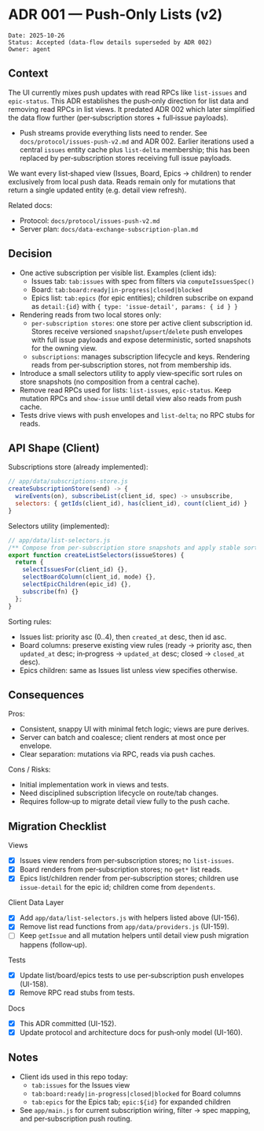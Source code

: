 # ADR 001 — Push‑Only Lists (v2)

```
Date: 2025-10-26
Status: Accepted (data‑flow details superseded by ADR 002)
Owner: agent
```

## Context

The UI currently mixes push updates with read RPCs like `list-issues` and
`epic-status`. This ADR establishes the push‑only direction for list data and
removing read RPCs in list views. It predated ADR 002 which later simplified the
data flow further (per‑subscription stores + full‑issue payloads).

- Push streams provide everything lists need to render. See
  `docs/protocol/issues-push-v2.md` and ADR 002. Earlier iterations used a
  central `issues` entity cache plus `list-delta` membership; this has been
  replaced by per‑subscription stores receiving full issue payloads.

We want every list‑shaped view (Issues, Board, Epics → children) to render
exclusively from local push data. Reads remain only for mutations that return a
single updated entity (e.g. detail view refresh).

Related docs:

- Protocol: `docs/protocol/issues-push-v2.md`
- Server plan: `docs/data-exchange-subscription-plan.md`

## Decision

- One active subscription per visible list. Examples (client ids):
  - Issues tab: `tab:issues` with spec from filters via `computeIssuesSpec()`
  - Board: `tab:board:ready|in-progress|closed|blocked`
  - Epics list: `tab:epics` (for epic entities); children subscribe on expand as
    `detail:{id}` with `{ type: 'issue-detail', params: { id } }`
- Rendering reads from two local stores only:
  - `per‑subscription stores`: one store per active client subscription id.
    Stores receive versioned `snapshot`/`upsert`/`delete` push envelopes with
    full issue payloads and expose deterministic, sorted snapshots for the
    owning view.
  - `subscriptions`: manages subscription lifecycle and keys. Rendering reads
    from per‑subscription stores, not from membership ids.
- Introduce a small selectors utility to apply view‑specific sort rules on store
  snapshots (no composition from a central cache).
- Remove read RPCs used for lists: `list-issues`, `epic-status`. Keep mutation
  RPCs and `show-issue` until detail view also reads from push cache.
- Tests drive views with push envelopes and `list-delta`; no RPC stubs for
  reads.

## API Shape (Client)

Subscriptions store (already implemented):

```js
// app/data/subscriptions-store.js
createSubscriptionStore(send) -> {
  wireEvents(on), subscribeList(client_id, spec) -> unsubscribe,
  selectors: { getIds(client_id), has(client_id), count(client_id) }
}
```

Selectors utility (implemented):

```js
// app/data/list-selectors.js
/** Compose from per‑subscription store snapshots and apply stable sort. */
export function createListSelectors(issueStores) {
  return {
    selectIssuesFor(client_id) {},
    selectBoardColumn(client_id, mode) {},
    selectEpicChildren(epic_id) {},
    subscribe(fn) {}
  };
}
```

Sorting rules:

- Issues list: priority asc (0..4), then `created_at` desc, then id asc.
- Board columns: preserve existing view rules (ready → priority asc, then
  `updated_at` desc; in‑progress → `updated_at` desc; closed → `closed_at`
  desc).
- Epics children: same as Issues list unless view specifies otherwise.

## Consequences

Pros:

- Consistent, snappy UI with minimal fetch logic; views are pure derives.
- Server can batch and coalesce; client renders at most once per envelope.
- Clear separation: mutations via RPC, reads via push caches.

Cons / Risks:

- Initial implementation work in views and tests.
- Need disciplined subscription lifecycle on route/tab changes.
- Requires follow‑up to migrate detail view fully to the push cache.

## Migration Checklist

Views

- [x] Issues view renders from per‑subscription stores; no `list-issues`.
- [x] Board renders from per‑subscription stores; no `get*` list reads.
- [x] Epics list/children render from per‑subscription stores; children use
      `issue-detail` for the epic id; children come from `dependents`.

Client Data Layer

- [x] Add `app/data/list-selectors.js` with helpers listed above (UI-156).
- [x] Remove list read functions from `app/data/providers.js` (UI-159).
- [ ] Keep `getIssue` and all mutation helpers until detail view push migration
      happens (follow‑up).

Tests

- [x] Update list/board/epics tests to use per‑subscription push envelopes
      (UI-158).
- [x] Remove RPC read stubs from tests.

Docs

- [x] This ADR committed (UI-152).
- [x] Update protocol and architecture docs for push‑only model (UI-160).

## Notes

- Client ids used in this repo today:
  - `tab:issues` for the Issues view
  - `tab:board:ready|in-progress|closed|blocked` for Board columns
  - `tab:epics` for the Epics tab; `epic:${id}` for expanded children
- See `app/main.js` for current subscription wiring, filter → spec mapping, and
  per‑subscription push routing.
